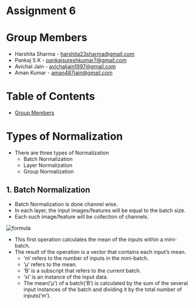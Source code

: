 # Assignment 6

# Group Members
- Harshita Sharma - harshita23sharma@gmail.com
- Pankaj S K - pankajsureshkumar7@gmail.com
- Avichal Jain - avichaljain1997@gmail.com
- Aman Kumar - aman487jain@gmail.com

# Table of Contents
- [Group Members](https://github.com/amanjain487/tsai-eva6/blob/main/Assignments/S6/README.md#group-members)





# Types of Normalization
- There are three types of Normalization
    - Batch Normalization
    - Layer Normalization
    - Group Normalization

## 1. Batch Normalization
- Batch Normalization is done channel wise.
- In each layer, the input images/features will be equal to the batch size.
- Each such image/feature will be collection of channels.

![formula](https://render.githubusercontent.com/render/math?math=\Huge%20\mu_{\mathcal{B}}%20\leftarrow%20\frac{1}{m}%20\sum_{i=1}^{m}%20x_{i})

- This first operation calculates the mean of the inputs within a mini-batch. 
- The result of the operation is a vector that contains each input’s mean.
    - ‘m’ refers to the number of inputs in the mini-batch.
    - ‘µ’ refers to the mean.
    - ‘B’ is a subscript that refers to the current batch.
    - ‘xi’ is an instance of the input data.
    - The mean(‘µ’) of a batch(‘B’) is calculated by the sum of the several input instances of the batch and dividing it by the total number of inputs(‘m’).

